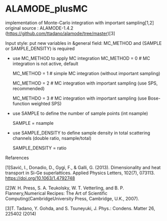 # ALAMODE_plusMC
implementation of Monte-Carlo integration with important sampling[1,2]
original source : ALAMODE-1.4.2 (https://github.com/ttadano/alamode/tree/master)[3]

Input style:
put new variables in &general field: MC_METHOD and (SAMPLE or SAMPLE_DENSITY) is required
* use MC_METHOD to apply MC integration
  MC_METHOD = 0 # MC integration is not active, default

  MC_METHOD = 1 # simple MC integration (without important sampling)

  MC_METHOD = 2 # MC integration with important sampling (use SPS, recommended)

  MC_METHDO = 3 # MC integration with important sampling (use Bose-function weighted SPS)

* use SAMPLE to define the number of sample points (int nsample)

  SAMPLE = nsample
  
* use SAMPLE_DENSITY to define sample density in total scattering channels (double ratio, nsample/total)

  SAMPLE_DENSITY = ratio

Refarences

[1]Savić, I., Donadio, D., Gygi, F., & Galli, G. (2013). Dimensionality and heat transport in Si-Ge superlattices. Applied Physics Letters, 102(7), 073113. https://doi.org/10.1063/1.4792748

[2]W. H. Press, S. A. Teukolsky, W. T. Vetterling, and B. P. Flannery,Numerical  Recipes:  The  Art  of  Scientific  Computing(CambridgeUniversity Press, Cambridge, U.K., 2007).

[3]T. Tadano, Y. Gohda, and S. Tsuneyuki, J. Phys.: Condens. Matter 26, 225402 (2014)
